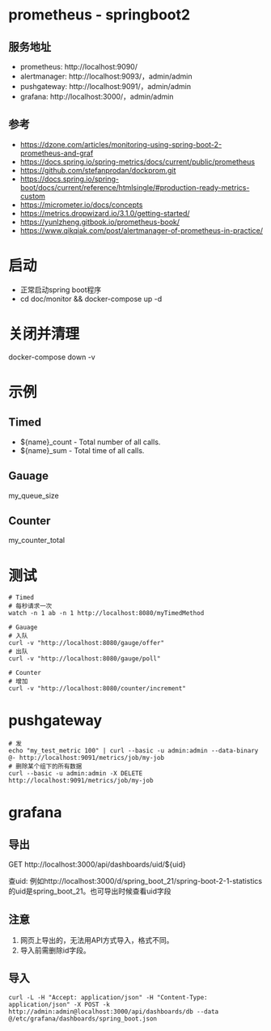 # prometheus - springboot2
## 服务地址
- prometheus: http://localhost:9090/
- alertmanager: http://localhost:9093/，admin/admin
- pushgateway: http://localhost:9091/，admin/admin
- grafana: http://localhost:3000/，admin/admin

## 参考
- https://dzone.com/articles/monitoring-using-spring-boot-2-prometheus-and-graf
- https://docs.spring.io/spring-metrics/docs/current/public/prometheus
- https://github.com/stefanprodan/dockprom.git
- https://docs.spring.io/spring-boot/docs/current/reference/htmlsingle/#production-ready-metrics-custom
- https://micrometer.io/docs/concepts
- https://metrics.dropwizard.io/3.1.0/getting-started/
- https://yunlzheng.gitbook.io/prometheus-book/
- https://www.qikqiak.com/post/alertmanager-of-prometheus-in-practice/

# 启动
- 正常启动spring boot程序
- cd doc/monitor && docker-compose up -d

# 关闭并清理
docker-compose down -v

# 示例
## Timed
- ${name}_count - Total number of all calls.
- ${name}_sum - Total time of all calls.

## Gauage
my_queue_size

## Counter
my_counter_total

# 测试
```
# Timed
# 每秒请求一次
watch -n 1 ab -n 1 http://localhost:8080/myTimedMethod

# Gauage
# 入队
curl -v "http://localhost:8080/gauge/offer"
# 出队
curl -v "http://localhost:8080/gauge/poll"

# Counter
# 增加
curl -v "http://localhost:8080/counter/increment"
```

# pushgateway
```
# 发
echo "my_test_metric 100" | curl --basic -u admin:admin --data-binary @- http://localhost:9091/metrics/job/my-job
# 删除某个组下的所有数据
curl --basic -u admin:admin -X DELETE http://localhost:9091/metrics/job/my-job
```

# grafana
## 导出
GET http://localhost:3000/api/dashboards/uid/${uid}

查uid:
例如http://localhost:3000/d/spring_boot_21/spring-boot-2-1-statistics的uid是spring_boot_21。也可导出时候查看uid字段

## 注意
1. 网页上导出的，无法用API方式导入，格式不同。
2. 导入前需删除id字段。

## 导入
```
curl -L -H "Accept: application/json" -H "Content-Type: application/json" -X POST -k http://admin:admin@localhost:3000/api/dashboards/db --data @/etc/grafana/dashboards/spring_boot.json
```
